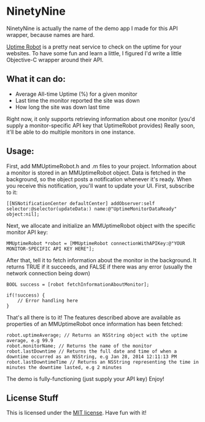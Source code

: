 # NinetyNine

NinetyNine is actually the name of the demo app I made for this API wrapper, because names are hard.

[Uptime Robot](http://uptimerobot.com/) is a pretty neat service to check on the uptime for your websites. To have some fun and learn a little, I figured I'd write a little Objective-C wrapper around their API.

## What it can do:
* Average All-time Uptime (%) for a given monitor
* Last time the monitor reported the site was down
* How long the site was down last time 

Right now, it only supports retrieving information about one monitor (you'd supply a monitor-specific API key that UptimeRobot provides) Really soon, it'll be able to do multiple monitors in one instance. 

## Usage:

First, add MMUptimeRobot.h and .m files to your project. Information about a monitor is stored in an MMUptimeRobot object. Data is fetched in the background, so the object posts a notification whenever it's ready. When you receive this notification, you'll want to update your UI. First, subscribe to it:

	[[NSNotificationCenter defaultCenter] addObserver:self selector:@selector(updateData:) name:@"UptimeMonitorDataReady" object:nil];
	
Next, we allocate and initialize an MMUptimeRobot object with the specific monitor API key:

	MMUptimeRobot *robot = [MMUptimeRobot connectionWithAPIKey:@"YOUR MONITOR-SPECIFIC API KEY HERE"];
	
After that, tell it to fetch information about the monitor in the background. It returns TRUE if it succeeds, and FALSE if there was any error (usually the network connection being down)

	BOOL success = [robot fetchInformationAboutMonitor];
	
	if(!success) {
		// Error handling here
	}  
	
That's all there is to it! The features described above are available as properties of an MMUptimeRobot once information has been fetched:

	robot.uptimeAverage; // Returns an NSString object with the uptime average, e.g 99.9
	robot.monitorName; // Returns the name of the monitor
	robot.lastDowntime // Returns the full date and time of when a downtime occurred as an NSString, e.g Jan 28, 2014 12:11:13 PM
	robot.lastDowntimeTime // Returns an NSString representing the time in minutes the downtime lasted, e.g 2 minutes
	
The demo is fully-functioning (just supply your API key) Enjoy!

## License Stuff
This is licensed under the [MIT license](http://choosealicense.com/licenses/mit/). Have fun with it!